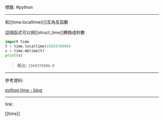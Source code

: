 標籤: #python 

---

和[[time.localtime()]]互為反函數

這個函式可以把[[struct_time]]轉換成秒數

```python
import time
t = time.localtime(1569376996)
s = time.mktime(t)
print(s)
```

> 輸出: `1569376996.0`

---

參考資料:

[python time - blog](https://officeguide.cc/python-time-tutorial-examples/)

---

link:

[[time]]